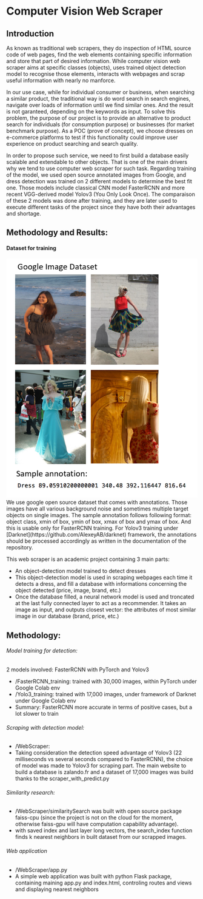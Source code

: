 # Computer Vision Web Scraper

## Introduction
As known as traditional web scrapers, they do inspection of HTML source code of web pages, find the web elements containing specific information and store that part of desired information. While computer vision web scraper aims at specific classes (objects), uses trained object detection model to recognise those elements, interacts with webpages and scrap useful information with nearly no manforce.

In our use case, while for individual consumer or business, when searching a similar product, the traditional way is do word search in search engines, navigate over loads of information until we find similar ones. And the result is not garanteed, depending on the keywords as input. To solve this problem, the purpose of our project is to provide an alternative to product search for individuals (for consumption purpose) or businesses (for market benchmark purpose). As a POC (prove of concept), we choose dresses on e-commerce platforms to test if this functionality could improve user experience on product searching and search quality. 

In order to propose such service, we need to first build a database easily scalable and extendable to other objects. That is one of the main drivers why we tend to use computer web scraper for such task. Regarding training of the model, we used open source annotated images from Google, and dress detection was trained on 2 different models to determine the best fit one. Those models include classical CNN model FasterRCNN and more recent VGG-derived model Yolov3 (You Only Look Once). The comparaison of these 2 models was done after training, and they are later used to execute different tasks of the project since they have both their advantages and shortage.

## Methodology and Results:

#### Dataset for training
<img src="assets/google_dataset.png">
We use google open source dataset that comes with annotations. Those images have all various background noise and sometimes multiple target objects on single images. The sample annotation follows following format: object class, xmin of box, ymin of box, xmax of box and ymax of box. And this is usable only for FasterRCNN training. For Yolov3 training under [Darknet](https://github.com/AlexeyAB/darknet) framework, the annotations should be processed accordingly as written in the documentation of the repository.

This web scraper is an academic project containing 3 main parts:

* An object-detection model trained to detect dresses
* This object-detection model is used in scraping webpages each time it detects a dress, and fill a database with informations concerning the object detected (price, image, brand, etc.)
* Once the database filled, a neural network model is used and troncated at the last fully connected layer to act as a recommender. It takes an image as input, and outputs closest vector: the attributes of most similar image in our database (brand, price, etc.)

## Methodology:
###### Model training for detection:
  2 models involved: FasterRCNN with PyTorch and Yolov3
  * /FasterRCNN_training: trained with 30,000 images, within PyTorch under Google Colab env 
  * /Yolo3_training: trained with 17,000 images, under framework of Darknet under Google Colab env
  * Summary: FasterRCNN more accurate in terms of positive cases, but a lot slower to train

###### Scraping with detection model:
  * /WebScraper: 
  * Taking consideration the detection speed advantage of Yolov3 (22 milliseconds vs several seconds compared to FasterRCNN), the choice of model was made to Yolov3 for scraping part. The main website to build a database is zalando.fr and a dataset of 17,000 images was build thanks to the scraper_with_predict.py

###### Similarity research:
  * /WebScraper/similaritySearch was built with open source package faiss-cpu (since the project is not on the cloud for the moment, otherwise faiss-gpu will have computation capability advantage). 
  * with saved index and last layer long vectors, the search_index function finds k nearest neighbors in built dataset from our scrapped images.

###### Web application
  * /WebScraper/app.py
  * A simple web application was built with python Flask package, containing maining app.py and index.html, controling routes and views and displaying nearest neighbors
